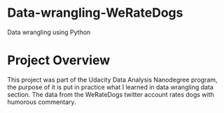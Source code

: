 # Data-wrangling-WeRateDogs
Data wrangling using Python
# Project Overview
This project was part of the Udacity Data Analysis Nanodegree program, the purpose of it is put in practice what I learned in data wrangling data section. The data from the WeRateDogs twitter account rates dogs with humorous commentary. 
